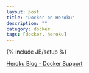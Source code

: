 ```yaml
---
layout: post
title: "Docker on Heroku"
description: ""
category: docker
tags: [docker, heroku]
---
```

{% include JB/setup %}


[Heroku Blog - Docker Support](http://blog.heroku.com/archives/2015/8/18/docker_updates_local_data_stores_and_more_languages)
